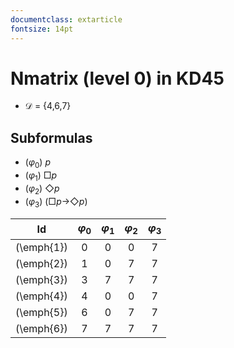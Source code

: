 ```yaml
---
documentclass: extarticle
fontsize: 14pt
---
```



# Nmatrix (level 0) in KD45

* $\mathcal{D}$ = {4,6,7}

## Subformulas

* ($\varphi_{0}$) $p$
* ($\varphi_{1}$) $\Box$$p$
* ($\varphi_{2}$) $\Diamond$$p$
* ($\varphi_{3}$) ($\Box$$p$$\to$$\Diamond$$p$)

| Id | $\varphi_{0}$  | $\varphi_{1}$  | $\varphi_{2}$  | $\varphi_{3}$  |
| :-: | :-: | :-: | :-: | :-: |
| (\emph{1}) | 0 | 0 | 0 | 7 |
| (\emph{2}) | 1 | 0 | 7 | 7 |
| (\emph{3}) | 3 | 7 | 7 | 7 |
| (\emph{4}) | 4 | 0 | 0 | 7 |
| (\emph{5}) | 6 | 0 | 7 | 7 |
| (\emph{6}) | 7 | 7 | 7 | 7 |
